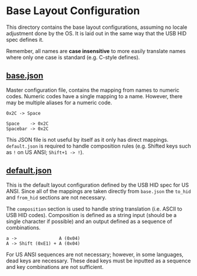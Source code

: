 # Base Layout Configuration

This directory contains the base layout configurations, assuming no locale adjustment done by the OS.
It is laid out in the same way that the USB HID spec defines it.

Remember, all names are **case insensitive** to more easily translate names where only one case is standard (e.g. C-style defines).


## [base.json](base.json)

Master configuration file, contains the mapping from names to numeric codes.
Numeric codes have a single mapping to a name.
However, there may be multiple aliases for a numeric code.

```
0x2C -> Space
```

```
Space    -> 0x2C
Spacebar -> 0x2C
```

This JSON file is not useful by itself as it only has direct mappings.
`default.json` is required to handle composition rules (e.g. Shifted keys such as `!` on US ANSI; `Shift+1 -> !`).


## [default.json](default.json)

This is the default layout configuration defined by the USB HID spec for US ANSI.
Since all of the mappings are taken directly from `base.json` the `to_hid` and `from_hid` sections are not necessary.

The `composition` section is used to handle string translation (i.e. ASCII to USB HID codes).
Composition is defined as a string input (should be a single character if possible) and an output defined as a sequence of combinations.

```
a ->                A (0x04)
A -> Shift (0xE1) + A (0x04)
```

For US ANSI sequences are not necessary; however, in some languages, dead keys are necessary.
These dead keys must be inputted as a sequence and key combinations are not sufficient.

